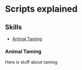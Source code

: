 # Scripts explained

## Skills
* [Animal Taming](#animal-taming)

### Animal Taming
Here is stuff about taming
